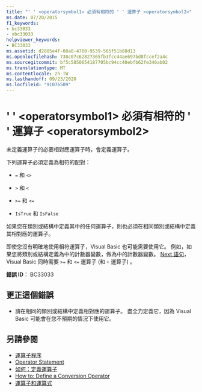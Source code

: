 ```yaml
---
title: "' ' <operatorsymbol1> 必須有相符的 ' ' 運算子 <operatorsymbol2>"
ms.date: 07/20/2015
f1_keywords:
- bc33033
- vbc33033
helpviewer_keywords:
- BC33033
ms.assetid: d2805e4f-08a8-4760-9539-565f51b88d13
ms.openlocfilehash: 738c07c62827365fb3fcc44ae697bd8fccef2a4c
ms.sourcegitcommit: bf5c5850654187705bc94cc40ebfb62fe346ab02
ms.translationtype: MT
ms.contentlocale: zh-TW
ms.lasthandoff: 09/23/2020
ms.locfileid: "91076509"
---
```

# <a name="matching-operatorsymbol1-operator-is-required-for-operatorsymbol2"></a>' ' \<operatorsymbol1> 必須有相符的 ' ' 運算子 \<operatorsymbol2>

未定義運算子的必要相對應運算子時，會定義運算子。  
  
 下列運算子必須定義為相符的配對：  
  
- `=` 和 `<>`  
  
- `>` 和 `<`  
  
- `>=` 和 `<=`  
  
- `IsTrue` 和 `IsFalse`  
  
 如果您在類別或結構中定義其中的任何運算子，則也必須在相同類別或結構中定義其相對應的運算子。  
  
 即使您沒有明確地使用相符運算子，Visual Basic 也可能需要使用它。 例如，如果您將類別或結構定義為中的計數器變數，做為中的計數器變數。 [Next 語句](../language-reference/statements/for-next-statement.md)，Visual Basic 同時需要 `>=` 和 `<=` 運算子 (和 `+` 運算子) 。  
  
 **錯誤 ID︰** BC33033  
  
## <a name="to-correct-this-error"></a>更正這個錯誤  
  
- 請在相同的類別或結構中定義相對應的運算子。 盡全力定義它，因為 Visual Basic 可能會在您不預期的情況下使用它。  
  
## <a name="see-also"></a>另請參閱

- [運算子程序](../programming-guide/language-features/procedures/operator-procedures.md)
- [Operator Statement](../language-reference/statements/operator-statement.md)
- [如何：定義運算子](../programming-guide/language-features/procedures/how-to-define-an-operator.md)
- [How to: Define a Conversion Operator](../programming-guide/language-features/procedures/how-to-define-a-conversion-operator.md)
- [運算子和運算式](../programming-guide/language-features/operators-and-expressions/index.md)

